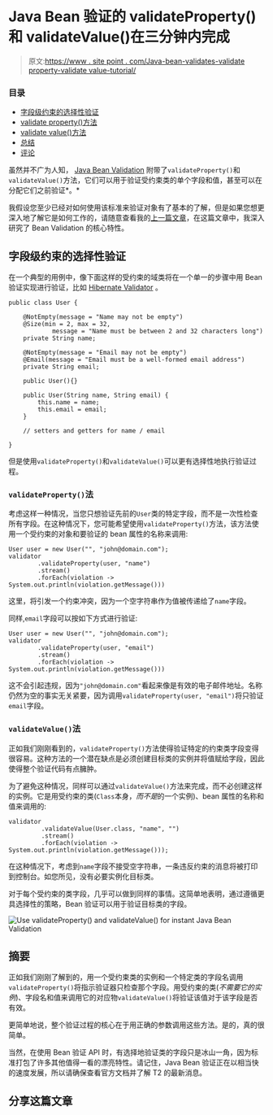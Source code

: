 # Java Bean 验证的 validateProperty()和 validateValue()在三分钟内完成

> 原文:[https://www . site point . com/Java-bean-validates-validate property-validate value-tutorial/](https://www.sitepoint.com/java-bean-validations-validateproperty-validatevalue-tutorial/)

### 目录 

*   [字段级约束的选择性验证](#selectivevalidationoffieldlevelconstraints)
*   [validate property()方法](#thevalidatepropertymethod)
*   [validate value()方法](#thevalidatevaluemethod)
*   [总结](#summary)
*   [评论](#comments)

虽然并不广为人知， [Java Bean Validation](http://beanvalidation.org/) 附带了`validateProperty()`和`validateValue()`方法，它们可以用于验证受约束类的单个字段和值，甚至可以在分配它们之前验证*。*

我假设您至少已经对如何使用该标准来验证对象有了基本的了解，但是如果您想更深入地了解它是如何工作的，请随意查看我的[上一篇文章](https://www.sitepoint.com/effective-domain-model-validation-with-hibernate-validator)，在这篇文章中，我深入研究了 Bean Validation 的核心特性。

## 字段级约束的选择性验证

在一个典型的用例中，像下面这样的受约束的域类将在一个单一的步骤中用 Bean 验证实现进行验证，比如 [Hibernate Validator](http://hibernate.org/validator/) 。

```
public class User {

    @NotEmpty(message = "Name may not be empty")
    @Size(min = 2, max = 32,
            message = "Name must be between 2 and 32 characters long")
    private String name;

    @NotEmpty(message = "Email may not be empty")
    @Email(message = "Email must be a well-formed email address")
    private String email;

    public User(){}

    public User(String name, String email) {
        this.name = name;
        this.email = email;
    }

    // setters and getters for name / email

} 
```

但是使用`validateProperty()`和`validateValue()`可以更有选择性地执行验证过程。

### `validateProperty()`法

考虑这样一种情况，当您只想验证先前的`User`类的特定字段，而不是一次性检查所有字段。在这种情况下，您可能希望使用`validateProperty()`方法，该方法使用一个受约束的对象和要验证的 bean 属性的名称来调用:

```
User user = new User("", "john@domain.com");
validator
        .validateProperty(user, "name")
        .stream()
        .forEach(violation -> System.out.println(violation.getMessage())) 
```

这里，将引发一个约束冲突，因为一个空字符串作为值被传递给了`name`字段。

同样,`email`字段可以按如下方式进行验证:

```
User user = new User("", "john@domain.com");
validator
        .validateProperty(user, "email")
        .stream()
        .forEach(violation -> System.out.println(violation.getMessage())) 
```

这不会引起违规，因为`"john@domain.com"`看起来像是有效的电子邮件地址。名称仍然为空的事实无关紧要，因为调用`validateProperty(user, "email")`将只验证`email`字段。

### `validateValue()`法

正如我们刚刚看到的，`validateProperty()`方法使得验证特定的约束类字段变得很容易。这种方法的一个潜在缺点是必须创建目标类的实例并将值赋给字段，因此使得整个验证代码有点臃肿。

为了避免这种情况，同样可以通过`validateValue()`方法来完成，而不必创建这样的实例。它是用受约束的类(`Class`本身，*而不是*的一个实例)、bean 属性的名称和值来调用的:

```
validator
         .validateValue(User.class, "name", "")
         .stream()
         .forEach(violation -> System.out.println(violation.getMessage())); 
```

在这种情况下，考虑到`name`字段不接受空字符串，一条违反约束的消息将被打印到控制台。如您所见，没有必要实例化目标类。

对于每个受约束的类字段，几乎可以做到同样的事情。这简单地表明，通过遵循更具选择性的策略，Bean 验证可以用于验证目标类的字段。

![Use validateProperty() and validateValue() for instant Java Bean Validation](../Images/e87d4addda3de0ce25b3ba186219cb29.png)

## 摘要

正如我们刚刚了解到的，用一个受约束类的实例和一个特定类的字段名调用`validateProperty()`将指示验证器只检查那个字段。用受约束的类(*不需要它的实例*)、字段名和值来调用它的对应物`validateValue()`将验证该值对于该字段是否有效。

更简单地说，整个验证过程的核心在于用正确的参数调用这些方法。是的，真的很简单。

当然，在使用 Bean 验证 API 时，有选择地验证类的字段只是冰山一角，因为标准打包了许多其他值得一看的漂亮特性。请记住，Java Bean 验证正在以相当快的速度发展，所以请确保查看官方文档并了解 T2 的最新消息。

## 分享这篇文章